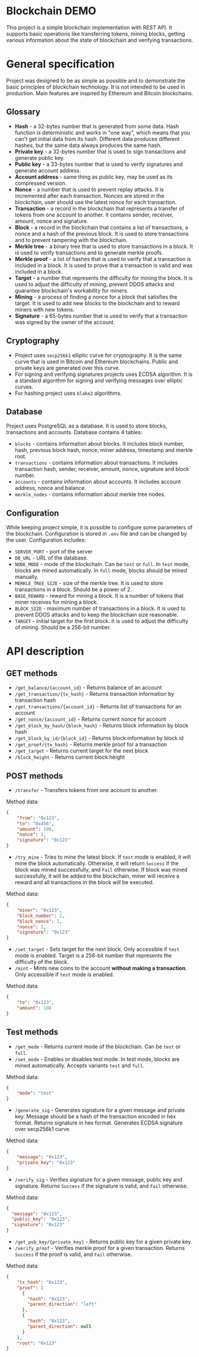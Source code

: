 # Blockchain DEMO

This project is a simple blockchain implementation with REST API. It supports basic operations like transferring tokens, mining blocks,
getting various information about the state of blockchain and verifying transactions.

# General specification

Project was designed to be as simple as possible and to demonstrate the basic principles of blockchain technology. It is not intended to be used in production.
Main features are inspired by Ethereum and Bitcoin blockchains.

## Glossary
* **Hash** - a 32-bytes number that is generated from some data. Hash function is deterministic and works in "one way", which means that you can't get initial data from its hash.
Different data produces different hashes, but the same data always produces the same hash.
* **Private key** - a 32-bytes number that is used to sign transactions and generate public key.
* **Public key** - a 33-bytes number that is used to verify signatures and generate account address.
* **Account address** - same thing as public key, may be used as its compressed version.
* **Nonce** - a number that is used to prevent replay attacks. It is incremented after each transaction. Nonces are stored in the blockchain, user should use the latest nonce for each transaction.
* **Transaction** - a record in the blockchain that represents a transfer of tokens from one account to another. It contains sender, receiver, amount, nonce and signature.
* **Block** - a record in the blockchain that contains a list of transactions, a nonce and a hash of the previous block. It is used to store transactions and to prevent tampering with the blockchain.
* **Merkle tree** - a binary tree that is used to store transactions in a block. It is used to verify transactions and to generate merkle proofs.
* **Merkle proof** - a list of hashes that is used to verify that a transaction is included in a block. It is used to prove that a transaction is valid and was included in a block.
* **Target** - a number that represents the difficulty for mining the block. It is used to adjust the difficulty of mining, prevent DDOS attacks and guarantee blockchain's workability for miners.
* **Mining** - a process of finding a nonce for a block that satisfies the target. It is used to add new blocks to the blockchain and to reward miners with new tokens.
* **Signature** - a 65-bytes number that is used to verify that a transaction was signed by the owner of the account.

## Cryptography
* Project uses `secp256k1` elliptic curve for cryptography. It is the same curve that is used in Bitcoin and Ethereum blockchains. Public and private keys are generated over this curve.
* For signing and verifying signatures projects uses ECDSA algorithm. It is a standard algorithm for signing and verifying messages over elliptic curves.
* For hashing project uses `blake2` algorithms.

## Database
Project uses PostgreSQL as a database. It is used to store blocks, transactions and accounts.
Database contains 4 tables:
* `blocks` - contains information about blocks. It includes block number, hash, previous block hash, nonce, miner address, timestamp and merkle root.
* `transactions` - contains information about transactions. It includes transaction hash, sender, receiver, amount, nonce, signature and block number.
* `accounts` - contains information about accounts. It includes account address, nonce and balance.
* `merkle_nodes` - contains information about merkle tree nodes.

## Configuration
While keeping project simple, it is possible to configure some parameters of the blockchain. Configuration is stored in 
`.env` file and can be changed by the user. Configuration includes:
* `SERVER_PORT` - port of the server
* `DB_URL` - URL of the database.
* `NODE_MODE` - mode of the blockchain. Can be `test` or `full`. In `test` mode, blocks are mined automatically. In `full` mode, blocks should be mined manually.
* `MERKLE_TREE_SIZE` - size of the merkle tree. It is used to store transactions in a block. Should be a power of 2.
* `BASE_REWARD` - reward for mining a block. It is a number of tokens that miner receives for mining a block.
* `BLOCK_SIZE` - maximum number of transactions in a block. It is used to prevent DDOS attacks and to keep the blockchain size reasonable.
* `TARGET` - initial target for the first block. It is used to adjust the difficulty of mining. Should be a 256-bit number.

# API description
## GET methods
* `/get_balance/{account_id}` - Returns balance of an account
* `/get_transaction/{tx_hash}` - Returns transaction information by transaction hash
* `/get_transactions/{account_id}` - Returns list of transactions for an account
* `/get_nonce/{account_id}` - Returns current nonce for account
* `/get_block_by_hash/{block_hash}` - Returns block information by block hash
* `/get_block_by_id/{block_id}` - Returns block information by block id
* `/get_proof/{tx_hash}` - Returns merkle proof for a transaction
* `/get_target` - Returns current target for the next block
* `/block_height` - Returns current block height

## POST methods
* `/transfer` - Transfers tokens from one account to another.

Method data:
```json
{
    "from": "0x123",
    "to": "0x456",
    "amount": 100,
    "nonce": 1,
    "signature": "0x123"
}
```
* `/try_mine` - Tries to mine the latest block. If `test` mode is enabled, it will mine the block automatically.
Otherwise, it will return `Success` if the block was mined successfully, and `Fail` otherwise. If block was mined successfully, 
it will be added to the blockchain, miner will receive a reward and all transactions in the block will be executed.

Method data:
```json
{
    "miner": "0x123",
    "block_number": 1,
    "block_nonce": 1,
    "nonce": 1,
    "signature": "0x123"
}
```
* `/set_target` - Sets target for the next block. Only accessible if `test` mode is enabled. Target is a 256-bit number that represents the difficulty of the block.
* `/mint` - Mints new coins to the account **without making a transaction**. Only accessible if `test` mode is enabled.

Method data:
```json
{
    "to": "0x123",
    "amount": 100
}
```

## Test methods
* `/get_mode` - Returns current mode of the blockchain. Can be `test` or `full`.
* `/set_mode` - Enables or disables test mode. In test mode, blocks are mined automatically.
Accepts variants `test` and `full`.

Method data:
```json
{
    "mode": "test"
}
```
* `/generate_sig` - Generates signature for a given message and private key.
Message should be a hash of the transaction encoded in hex format.
Returns signature in hex format. Generates ECDSA signature over secp256k1 curve.

Method data:
```json
{
    "message": "0x123",
    "private_key": "0x123"
}
```
* `/verify_sig` - Verifies signature for a given message, public key and signature.
Returns `Success` if the signature is valid, and `Fail` otherwise.

Method data:
```json
{
  "message": "0x123",
  "public_key": "0x123",
  "signature": "0x123"
}
```

* `/get_pub_key/{private_key}` - Returns public key for a given private key.
* `/verify_proof` - Verifies merkle proof for a given transaction.
Returns `Success` if the proof is valid, and `Fail` otherwise.

Method data:
```json
{
    "tx_hash": "0x123",
    "proof": [
      {
        "hash": "0x123",
        "parent_direction": "left"
      },
      {
        "hash": "0x123",
        "parent_direction": null
      }
    ],
    "root": "0x123"
}
```


